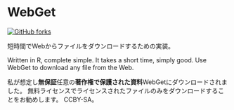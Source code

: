 # WebGet

[![GitHub forks](https://img.shields.io/github/forks/Tyler887/WebGet?label=Fork&style=social)](https://github.com/Tyler887/WebGet/fork)

短時間でWebからファイルをダウンロードするための実装。

Written in R, complete simple. It takes a short time, simply good. Use WebGet to
download any file from the Web.

私が想定し**無保証**任意の**著作権で保護された資料**WebGetにダウンロードされました。
無料ライセンスでライセンスされたファイルのみをダウンロードすることをお勧めします。
CCBY-SA。
